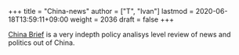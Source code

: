 +++
title = "China-news"
author = ["T", "Ivan"]
lastmod = 2020-06-18T13:59:11+09:00
weight = 2036
draft = false
+++

[China Brief](https://jamestown.org/programs/cb/about-china-brief/) is a very indepth policy analisys level review of news
and politics out of China.
